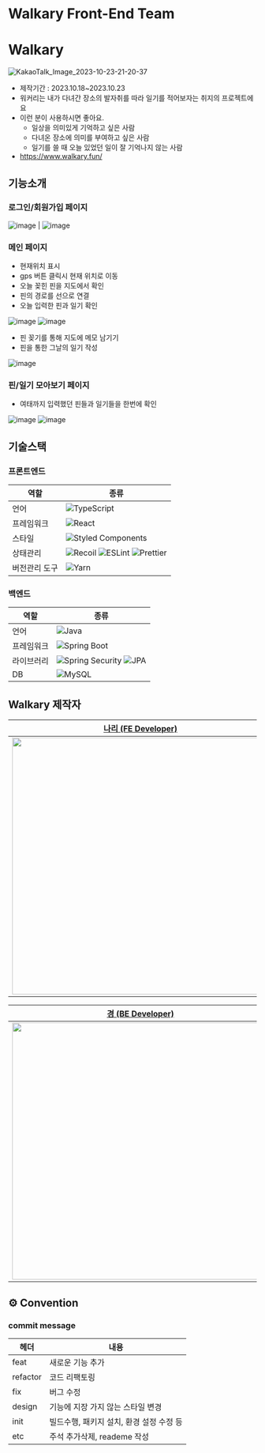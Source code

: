 # Walkary Front-End Team

# Walkary
![KakaoTalk_Image_2023-10-23-21-20-37](https://github.com/TeamWalkary/walkary-back/assets/125977702/846862bb-b75e-4e50-8be8-db1c807f01eb)

- 제작기간 : 2023.10.18~2023.10.23
- 워커리는 내가 다녀간 장소의 발자취를 따라 일기를 적어보자는 취지의 프로젝트에요
- 이런 분이 사용하시면 좋아요.
     - 일상을 의미있게 기억하고 싶은 사람
     - 다녀온 장소에 의미를 부여하고 싶은 사람
     - 일기를 쓸 때 오늘 있었던 일이 잘 기억나지 않는 사람
- https://www.walkary.fun/


## 기능소개
### 로그인/회원가입 페이지
![image](https://github.com/TeamWalkary/walkary-back/assets/125977702/f8f63afe-6511-4a0a-8235-a6fee9ab5683) | ![image](https://github.com/TeamWalkary/walkary-back/assets/125977702/1fc6c5c8-c0a2-4bf7-8a8c-3ac7658d27c6)


### 메인 페이지
- 현재위치 표시
- gps 버튼 클릭시 현재 위치로 이동
- 오늘 꽂힌 핀을 지도에서 확인
- 핀의 경로를 선으로 연결 
- 오늘 입력한 핀과 일기 확인

![image](https://hackmd.io/_uploads/Hk9Siy4z6.png)
![image](https://hackmd.io/_uploads/r1GvokEz6.png)

- 핀 꽂기를 통해 지도에 메모 남기기
- 핀을 통한 그날의 일기 작성

![image](https://hackmd.io/_uploads/ByAoa1EGT.png)



### 핀/일기 모아보기 페이지
- 여태까지 입력했던 핀들과 일기들을 한번에 확인
  
![image](https://hackmd.io/_uploads/ByjphJNM6.png) 
![image](https://hackmd.io/_uploads/S1yyp1Nzp.png)



## 기술스택
### 프론트엔드

| 역할 | 종류 |
| --- | --- |
| 언어 | ![TypeScript](https://img.shields.io/badge/typescript-3178C6?style=flat&logo=typescript&logoColor=black) |
| 프레임워크 | ![React](https://img.shields.io/badge/react-61DAFB?style=flat&logo=react&logoColor=black) |
| 스타일 | ![Styled Components](https://img.shields.io/badge/styledcomponents-DB7093?style=flat&logo=styledcomponents&logoColor=white) |
| 상태관리 | ![Recoil](https://img.shields.io/badge/recoil-3578E5?style=flat&logo=recoil&logoColor=%23ffffff) ![ESLint](https://img.shields.io/badge/eslint-4B32C3?style=flat&logo=eslint&logoColor=%23ffffff) ![Prettier](https://img.shields.io/badge/prettier-F7B93E?style=flat&logo=prettier&logoColor=%23000000) |
| 버전관리 도구 | ![Yarn](https://img.shields.io/badge/yarn-2C8EBB?style=flat&logo=yarn&logoColor=%23ffffff) |


### 백엔드

| 역할 | 종류 |
| --- | --- |
| 언어 | ![Java](https://img.shields.io/badge/java-F7DF1E?style=flat&logo=java&logoColor=white) |
| 프레임워크 | ![Spring Boot](https://img.shields.io/badge/spring%20boot-6DB33F?style=flat&logo=springboot&logoColor=white) |
| 라이브러리 | ![Spring Security](https://img.shields.io/badge/spring%20security-6DB33F?style=flat&logo=springsecurity&logoColor=white) ![JPA](https://img.shields.io/badge/jpa-2C8EBB?style=flat&logo=jpa&logoColor=white) |
| DB | ![MySQL](https://img.shields.io/badge/mysql-4479A1?style=flat&logo=mysql&logoColor=%23ffffff) |



## Walkary 제작자 
|[나리 (FE Developer)](https://github.com/NYeonK)|[람진 (FE Developer)](https://github.com/limejin)|[르미 (FE Developer)](https://github.com/mandarin-sep)|[앙꼬 (FE Developer)](https://github.com/hjyang369)|[연어 (FE Developer)](https://github.com/sojung2)
|------|------|------|------|------|
|<img width="520" src="https://user-images.githubusercontent.com/87578512/178135232-7d1b4068-d94f-49e2-8ac0-4c8ea8f9d266.png">|<img width="520" src="https://github.com/TeamWalkary/front-end/assets/71490862/27c79342-2360-4dde-a97f-c9d2548e19bb">|<img width="520" src="https://github.com/TeamWalkary/front-end/assets/71490862/7bb1fce6-f8ce-4605-8e4a-81e5cee7730b">|<img width="520" src="https://github.com/TeamWalkary/front-end/assets/71490862/e14b8105-8da3-472c-b65d-e0d240769406">|<img width="520" src="https://github.com/TeamWalkary/front-end/assets/71490862/36e7b7f2-6dfd-4119-9944-c534b03d0e4a">|

|[경 (BE Developer)](https://github.com/woo-yu)|[리히트 (BE Developer)](https://github.com/RE-Heat)|[웹서퍼 (BE Developer)](https://github.com/meengi07)|[비비 (Designer)](https://github.com/TeamWalkary/front-end/assets/71490862/f9d5b90e-a623-40c3-b4ae-1d22280e4475)
|------|------|------|------|
|<img width="520" src="https://github.com/TeamWalkary/front-end/assets/71490862/6768fefc-50b5-4aa1-8a40-a6ed0b66b434">|<img width="520" src="https://github.com/TeamWalkary/front-end/assets/71490862/7a988d0a-3bdf-4a59-88c2-4a853321d501">|<img width="520" src="https://github.com/TeamWalkary/front-end/assets/71490862/cc6af8d1-6bbc-4aa0-ba9a-408d1a660cb5">|<img width="520" src="https://github.com/TeamWalkary/front-end/assets/71490862/cff447bc-fa83-4ac0-8e16-0a074b6992ac">|


## ⚙ Convention

### commit message

| 헤더     | 내용                                     |
| -------- | ---------------------------------------- |
| feat     | 새로운 기능 추가                         |
| refactor | 코드 리팩토링                            |
| fix      | 버그 수정                                |
| design   | 기능에 지장 가지 않는 스타일 변경        |
| init     | 빌드수행, 패키지 설치, 환경 설정 수정 등 |
| etc      | 주석 추가삭제, reademe 작성              |

